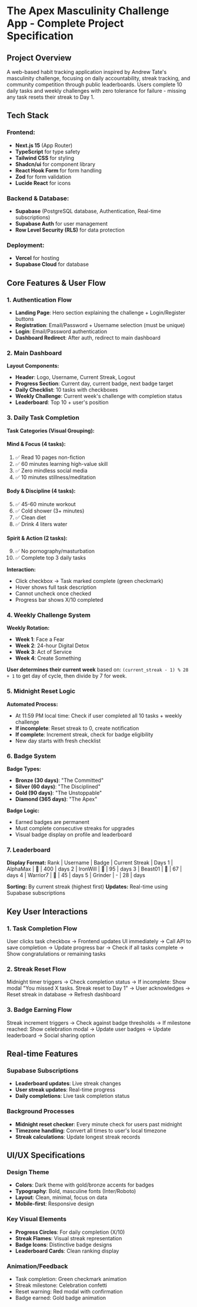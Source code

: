 # The Apex Masculinity Challenge App - Complete Project Specification

## Project Overview
A web-based habit tracking application inspired by Andrew Tate's masculinity challenge, focusing on daily accountability, streak tracking, and community competition through public leaderboards. Users complete 10 daily tasks and weekly challenges with zero tolerance for failure - missing any task resets their streak to Day 1.

## Tech Stack

### Frontend:
- **Next.js 15** (App Router)
- **TypeScript** for type safety
- **Tailwind CSS** for styling
- **Shadcn/ui** for component library
- **React Hook Form** for form handling
- **Zod** for form validation
- **Lucide React** for icons

### Backend & Database:
- **Supabase** (PostgreSQL database, Authentication, Real-time subscriptions)
- **Supabase Auth** for user management
- **Row Level Security (RLS)** for data protection

### Deployment:
- **Vercel** for hosting
- **Supabase Cloud** for database

## Core Features & User Flow

### 1. Authentication Flow
- **Landing Page**: Hero section explaining the challenge + Login/Register buttons
- **Registration**: Email/Password + Username selection (must be unique)
- **Login**: Email/Password authentication
- **Dashboard Redirect**: After auth, redirect to main dashboard

### 2. Main Dashboard
**Layout Components:**
- **Header**: Logo, Username, Current Streak, Logout
- **Progress Section**: Current day, current badge, next badge target
- **Daily Checklist**: 10 tasks with checkboxes
- **Weekly Challenge**: Current week's challenge with completion status
- **Leaderboard**: Top 10 + user's position

### 3. Daily Task Completion
**Task Categories (Visual Grouping):**

#### Mind & Focus (4 tasks):
1. ✅ Read 10 pages non-fiction
2. ✅ 60 minutes learning high-value skill
3. ✅ Zero mindless social media
4. ✅ 10 minutes stillness/meditation

#### Body & Discipline (4 tasks):
5. ✅ 45-60 minute workout
6. ✅ Cold shower (3+ minutes)
7. ✅ Clean diet
8. ✅ Drink 4 liters water

#### Spirit & Action (2 tasks):
9. ✅ No pornography/masturbation
10. ✅ Complete top 3 daily tasks

**Interaction:**
- Click checkbox → Task marked complete (green checkmark)
- Hover shows full task description
- Cannot uncheck once checked
- Progress bar shows X/10 completed

### 4. Weekly Challenge System
**Weekly Rotation:**
- **Week 1**: Face a Fear
- **Week 2**: 24-hour Digital Detox
- **Week 3**: Act of Service  
- **Week 4**: Create Something

**User determines their current week** based on: `(current_streak - 1) % 28 + 1` to get day of cycle, then divide by 7 for week.

### 5. Midnight Reset Logic
**Automated Process:**
- At 11:59 PM local time: Check if user completed all 10 tasks + weekly challenge
- **If incomplete**: Reset streak to 0, create notification
- **If complete**: Increment streak, check for badge eligibility
- New day starts with fresh checklist

### 6. Badge System
**Badge Types:**
- **Bronze (30 days)**: "The Committed" 
- **Silver (60 days)**: "The Disciplined"
- **Gold (90 days)**: "The Unstoppable"
- **Diamond (365 days)**: "The Apex"

**Badge Logic:**
- Earned badges are permanent
- Must complete consecutive streaks for upgrades
- Visual badge display on profile and leaderboard

### 7. Leaderboard
**Display Format:**
Rank | Username | Badge | Current Streak | Days
1  | AlphaMax | 💎    |     400        | days
2  | IronWill | 🥇    |      95        | days
3  | Beast01  | 🥈    |      67        | days
4  | Warrior7 | 🥉    |      45        | days
5  | Grinder  | -     |      28        | days

**Sorting:** By current streak (highest first)
**Updates:** Real-time using Supabase subscriptions

## Key User Interactions

### 1. Task Completion Flow
User clicks task checkbox →
Frontend updates UI immediately →
Call API to save completion →
Update progress bar →
Check if all tasks complete →
Show congratulations or remaining tasks

### 2. Streak Reset Flow
Midnight timer triggers →
Check completion status →
If incomplete: Show modal "You missed X tasks. Streak reset to Day 1" →
User acknowledges →
Reset streak in database →
Refresh dashboard

### 3. Badge Earning Flow
Streak increment triggers →
Check against badge thresholds →
If milestone reached: Show celebration modal →
Update user badges →
Update leaderboard →
Social sharing option

## Real-time Features

### Supabase Subscriptions
- **Leaderboard updates**: Live streak changes
- **User streak updates**: Real-time progress
- **Daily completions**: Live task completion status

### Background Processes
- **Midnight reset checker**: Every minute check for users past midnight
- **Timezone handling**: Convert all times to user's local timezone
- **Streak calculations**: Update longest streak records

## UI/UX Specifications

### Design Theme
- **Colors**: Dark theme with gold/bronze accents for badges
- **Typography**: Bold, masculine fonts (Inter/Roboto)
- **Layout**: Clean, minimal, focus on data
- **Mobile-first**: Responsive design

### Key Visual Elements
- **Progress Circles**: For daily completion (X/10)
- **Streak Flames**: Visual streak representation
- **Badge Icons**: Distinctive badge designs
- **Leaderboard Cards**: Clean ranking display

### Animation/Feedback
- Task completion: Green checkmark animation
- Streak milestone: Celebration confetti
- Reset warning: Red modal with confirmation
- Badge earned: Gold badge animation
